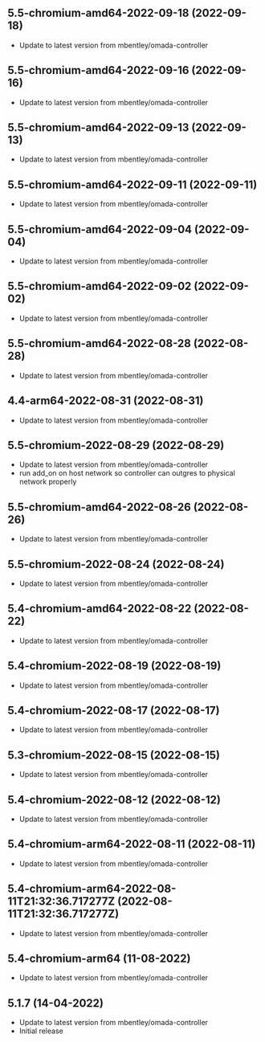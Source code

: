 
## 5.5-chromium-amd64-2022-09-18 (2022-09-18)
- Update to latest version from mbentley/omada-controller

## 5.5-chromium-amd64-2022-09-16 (2022-09-16)
- Update to latest version from mbentley/omada-controller

## 5.5-chromium-amd64-2022-09-13 (2022-09-13)
- Update to latest version from mbentley/omada-controller

## 5.5-chromium-amd64-2022-09-11 (2022-09-11)
- Update to latest version from mbentley/omada-controller

## 5.5-chromium-amd64-2022-09-04 (2022-09-04)
- Update to latest version from mbentley/omada-controller

## 5.5-chromium-amd64-2022-09-02 (2022-09-02)
- Update to latest version from mbentley/omada-controller

## 5.5-chromium-amd64-2022-08-28 (2022-08-28)
- Update to latest version from mbentley/omada-controller

## 4.4-arm64-2022-08-31 (2022-08-31)
- Update to latest version from mbentley/omada-controller

## 5.5-chromium-2022-08-29 (2022-08-29)
- Update to latest version from mbentley/omada-controller
- run add_on on host network so controller can outgres to physical
  network properly

## 5.5-chromium-amd64-2022-08-26 (2022-08-26)
- Update to latest version from mbentley/omada-controller

## 5.5-chromium-2022-08-24 (2022-08-24)
- Update to latest version from mbentley/omada-controller

## 5.4-chromium-amd64-2022-08-22 (2022-08-22)
- Update to latest version from mbentley/omada-controller

## 5.4-chromium-2022-08-19 (2022-08-19)
- Update to latest version from mbentley/omada-controller

## 5.4-chromium-2022-08-17 (2022-08-17)
- Update to latest version from mbentley/omada-controller

## 5.3-chromium-2022-08-15 (2022-08-15)
- Update to latest version from mbentley/omada-controller

## 5.4-chromium-2022-08-12 (2022-08-12)
- Update to latest version from mbentley/omada-controller

## 5.4-chromium-arm64-2022-08-11 (2022-08-11)
- Update to latest version from mbentley/omada-controller

## 5.4-chromium-arm64-2022-08-11T21:32:36.717277Z (2022-08-11T21:32:36.717277Z)
- Update to latest version from mbentley/omada-controller

## 5.4-chromium-arm64 (11-08-2022)
- Update to latest version from mbentley/omada-controller

## 5.1.7 (14-04-2022)
- Update to latest version from mbentley/omada-controller
- Initial release
